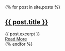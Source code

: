 ---
---

<div class="posts">
  {% for post in site.posts %}
  <article class="post">
    <h1><a href="{{ site.baseurl }}{{ post.url }}" title="{{ post.title }}">{{ post.title }}</a></h1>
    <div class="entry">
      {{ post.excerpt }}
    </div>
    <a href="{{ site.baseurl }}{{ post.url }}" class="read-more">Read More</a>
  </article>
  {% endfor %}
</div>
